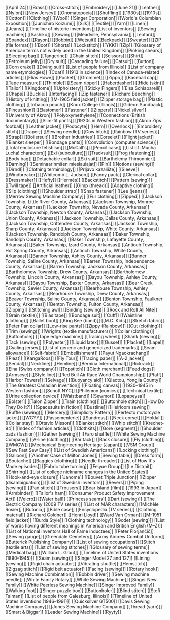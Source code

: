 [[April 24]]
[[Brass]]
[[Cross-stitch]]
[[Embroidery]]
[[June 21]]
[[Leather]]
[[Nylon]]
[[New Jersey]]
[[Onomatopoeia]]
[[Shuffling]]
[[1930s]]
[[1910s]]
[[Cotton]]
[[Clothing]]
[[Wool]]
[[Singer Corporation]]
[[World's Columbian Exposition]]
[[Junichiro Koizumi]]
[[Silk]]
[[Textile]]
[[Yarn]]
[[Linen]]
[[Jeans]]
[[Timeline of historic inventions]]
[[List of inventors]]
[[Sewing machine]]
[[Sashiko]]
[[Sewing]]
[[Meadville, Pennsylvania]]
[[Leotard]]
[[Spandex]]
[[Rayon]]
[[Bobbin]]
[[Wetsuit]]
[[Backpack]]
[[Sweater]]
[[ZIP (file format)]]
[[Boot]]
[[Shorts]]
[[Lockstitch]]
[[YKK]]
[[Zip]]
[[Glossary of American terms not widely used in the United Kingdom]]
[[Pinking shears]]
[[Sleeping bag]]
[[Tangerine]]
[[Chain stitch]]
[[Scissors]]
[[Shirt]]
[[Petroleum jelly]]
[[Dry suit]]
[[Cascading failure]]
[[Catsuit]]
[[Button]]
[[Corn crake]]
[[Diving suit]]
[[List of people from Illinois]]
[[List of company name etymologies]]
[[Coat]]
[[1913 in science]]
[[Index of Canada-related articles]]
[[Elias Howe]]
[[Pocket]]
[[Grommet]]
[[Zippo]]
[[Baseball cap]]
[[Tape measure]]
[[Thimble]]
[[Seam ripper]]
[[Haberdasher]]
[[Hide (skin)]]
[[Tailor]]
[[Kingdome]]
[[Upholstery]]
[[Sticky Fingers]]
[[Elsa Schiaparelli]]
[[Chaps]]
[[Buckle]]
[[Interfacing]]
[[Zip fastener]]
[[Richard Beeching]]
[[History of knitting]]
[[M-1965 field jacket]]
[[Zipper storage bag]]
[[Plastic clothing]]
[[Tobacco pouch]]
[[Knox College (Illinois)]]
[[Gideon Sundback]]
[[Pincushion]]
[[Elastomer]]
[[Fastener]]
[[Zippers]]
[[Nickel silver]]
[[University of Akron]]
[[Polyoxymethylene]]
[[Connections (British documentary)]]
[[Slim-fit pants]]
[[1920s in Western fashion]]
[[Akron Zips football]]
[[Leather jacket]]
[[Podocyte]]
[[Hem]]
[[Overlock]]
[[Embroidery stitch]]
[[Draper]]
[[Sewing needle]]
[[Cow hitch]]
[[Rainbow (TV series)]]
[[Strap]]
[[Boilersuit]]
[[Brother Industries]]
[[Corselet]]
[[Flight jacket]]
[[Blanket sleeper]]
[[Bondage pants]]
[[Convolution (computer science)]]
[[Total enclosure fetishism]]
[[McCall's]]
[[Pencil case]]
[[List of ¡Mucha Lucha! characters]]
[[Exi (subculture)]]
[[Tracksuit]]
[[Frog (fastening)]]
[[Body bag]]
[[Detachable collar]]
[[Ski suit]]
[[Barthélemy Thimonnier]]
[[Darning]]
[[Seminaarinmäen mieslaulajat]]
[[Pin]]
[[Notions (sewing)]]
[[Dirndl]]
[[Clothing terminology]]
[[Prljavo kazalište]]
[[Sleeve]]
[[Windbreaker]]
[[Whitcomb L. Judson]]
[[Fanny pack]]
[[Clerical collar]]
[[Dressmaker]]
[[Hefty]]
[[Hermès]]
[[Backstitch]]
[[Pattern (sewing)]]
[[Twill tape]]
[[Artificial leather]]
[[Gimp (thread)]]
[[Adaptive clothing]]
[[Slip (clothing)]]
[[Shoulder strap]]
[[Snap fastener]]
[[Lee (jeans)]]
[[Merrow Sewing Machine Company]]
[[Fur clothing]]
[[Zipped]]
[[Jackson Township, Little River County, Arkansas]]
[[Jackson Township, Monroe County, Arkansas]]
[[Jackson Township, Nevada County, Arkansas]]
[[Jackson Township, Newton County, Arkansas]]
[[Jackson Township, Union County, Arkansas]]
[[Jackson Township, Dallas County, Arkansas]]
[[Jackson Township, Crittenden County, Arkansas]]
[[Jackson Township, Sharp County, Arkansas]]
[[Jackson Township, White County, Arkansas]]
[[Jackson Township, Randolph County, Arkansas]]
[[Baker Township, Randolph County, Arkansas]]
[[Baker Township, Lafayette County, Arkansas]]
[[Baker Township, Izard County, Arkansas]]
[[Antioch Township, Hot Spring County, Arkansas]]
[[Antioch Township, White County, Arkansas]]
[[Banner Township, Ashley County, Arkansas]]
[[Banner Township, Saline County, Arkansas]]
[[Barren Township, Independence County, Arkansas]]
[[Barren Township, Jackson County, Arkansas]]
[[Bartholomew Township, Drew County, Arkansas]]
[[Bartholomew Township, Lincoln County, Arkansas]]
[[Bayou Township, Ashley County, Arkansas]]
[[Bayou Township, Baxter County, Arkansas]]
[[Bear Creek Township, Sevier County, Arkansas]]
[[Bearhouse Township, Ashley County, Arkansas]]
[[Bearhouse Township, Drew County, Arkansas]]
[[Beaver Township, Saline County, Arkansas]]
[[Benton Township, Faulkner County, Arkansas]]
[[Benton Township, Fulton County, Arkansas]]
[[Zipping]]
[[Stitching awl]]
[[Binding (sewing)]]
[[Rock and Roll All Nite]]
[[Grain (textile)]]
[[Bias tape]]
[[Bondage suit]]
[[Cuff]]
[[Waistline (clothing)]]
[[Ballet boot]]
[[King Bee (band)]]
[[M.C. Kids]]
[[Stretch fabric]]
[[Peter Pan collar]]
[[Low-rise pants]]
[[Zippy (Rainbow)]]
[[Cut (clothing)]]
[[Trim (sewing)]]
[[Wrights (textile manufacturers)]]
[[Collar (clothing)]]
[[Buttonhole]]
[[Tape edge machine]]
[[Tracing wheel]]
[[Shank (sewing)]]
[[Tack (sewing)]]
[[Polyester]]
[[Liquid latex]]
[[Gusset]]
[[Placket]]
[[Lapel]]
[[Cycling jersey]]
[[List of generic and genericized trademarks]]
[[Seam allowance]]
[[Self-fabric]]
[[Embellishment]]
[[Payut Ngaokrachang]]
[[Pleat]]
[[KangaRoos]]
[[Fly Tour]]
[[Tracing paper]]
[[A-2 jacket]]
[[Sendal]]
[[Neckline]]
[[Hemline]]
[[Bernina International]]
[[Rickrack]]
[[Elna (Swiss company)]]
[[Topstitch]]
[[Cloth merchant]]
[[Feed dogs]]
[[Armscye]]
[[Style line]]
[[Red Bull Air Race World Championship]]
[[Pfaff]]
[[Harbor Towers]]
[[Selvage]]
[[Buoyancy aid]]
[[Qiaotou, Yongjia County]]
[[The Greatest Canadian Invention]]
[[Floating canvas]]
[[1930–1945 in Western fashion]]
[[Schott NYC]]
[[Philémon (comics)]]
[[Technical textile]]
[[Urine collection device]]
[[Waistband]]
[[Sewmor]]
[[Lopapeysa]]
[[Bolster]]
[[Talon Zipper]]
[[Train (clothing)]]
[[Buttonhole stitch]]
[[How Do They Do It?]]
[[Spacesuits in fiction]]
[[Bustline]]
[[Heirloom sewing]]
[[Ruffle (sewing)]]
[[Mercery]]
[[Simplicity Pattern]]
[[Perfecto motorcycle jacket]]
[[WGYY]]
[[Passementerie]]
[[Sundress]]
[[Neck corset]]
[[Holdall]]
[[Collar stay]]
[[Ottavio Missoni]]
[[Blanket stitch]]
[[Whip stitch]]
[[Krechet-94]]
[[Index of fashion articles]]
[[Clothkits]]
[[Gore (segment)]]
[[Shoulder pads (fashion)]]
[[Gather (sewing)]]
[[Faro shuffle]]
[[White Sewing Machine Company]]
[[A-line (clothing)]]
[[Bar tack]]
[[Back closure]]
[[Fly (clothing)]]
[[WMGW]]
[[Mechanical Engineering Heritage (Japan)]]
[[VSM Group]]
[[Sew Fast Sew Easy]]
[[List of Swedish Americans]]
[[Locking clothing]]
[[Galloon]]
[[Another Case of Milton Jones]]
[[Sewing table]]
[[Dress form]]
[[Soutache]]
[[Baggies (clothing)]]
[[Needle threader]]
[[List of How It's Made episodes]]
[[Fabric tube turning]]
[[Feiyue Group]]
[[Le Distrait]]
[[Shirring]]
[[List of college nickname changes in the United States]]
[[Hook-and-eye closure]]
[[Janome]]
[[Bouvet Triple Junction]]
[[Zipper (disambiguation)]]
[[List of Swedish inventors]]
[[Revers]]
[[Piping (sewing)]]
[[Pad stitch]]
[[Trousers]]
[[Bear Island (film)]]
[[1993 in Japan]]
[[Armbinder]]
[[Tailor's ham]]
[[Consumer Product Safety Improvement Act]]
[[Velcro]]
[[Water ball]]
[[Princess seams]]
[[Dart (sewing)]]
[[The Electric Company (2009 TV series)]]
[[List of MÄR characters]]
[[Michèle Rosier]]
[[Butonia]]
[[Bible case]]
[[Encyclopedia (TV series)]]
[[Clothing material]]
[[Richard Goldner]]
[[Henri Lloyd]]
[[Ward Van Orman]]
[[M-1951 field jacket]]
[[Burda Style]]
[[Clothing technology]]
[[Godet (sewing)]]
[[List of words having different meanings in American and British English (M–Z)]]
[[List of National Inventors Hall of Fame inductees]]
[[Peter Florjančič]]
[[Sewing gauge]]
[[Greendale Cemetery]]
[[Army Aircrew Combat Uniform]]
[[Butterick Publishing Company]]
[[List of sewing occupations]]
[[Stitch (textile arts)]]
[[List of sewing stitches]]
[[Glossary of sewing terms]]
[[Medical bag]]
[[William L. Grout]]
[[Timeline of United States inventions (1890–1945)]]
[[Seam (sewing)]]
[[Singer Model 27 and 127]]
[[Lining (sewing)]]
[[Rigid chain actuator]]
[[Vibrating shuttle]]
[[Hemstitch]]
[[Zigzag stitch]]
[[Rigid belt actuator]]
[[Facing (sewing)]]
[[Rotary hook]]
[[Sewing Machine Combination]]
[[Bobbin driver]]
[[Sewing machine needle]]
[[White Family Rotary]]
[[White Sewing Machine]]
[[Singer New Family]]
[[White Peerless Sewing Machine]]
[[Singer Improved Family]]
[[Walking foot]]
[[Singer puzzle box]]
[[Buttonholer]]
[[Blind stitch]]
[[Stefi Talman]]
[[List of people from Galesburg, Illinois]]
[[Timeline of United States inventions (1946–1991)]]
[[Quicksilver GT500]]
[[Davis Sewing Machine Company]]
[[Jones Sewing Machine Company]]
[[Thread (yarn)]]
[[Smart & Biggar]]
[[Leader Sewing Machine]]
[[Ryyty]]
